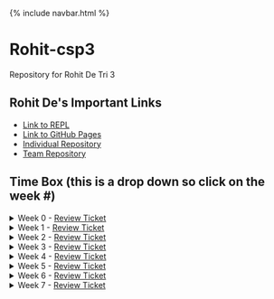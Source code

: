 {% include navbar.html %}

# Rohit-csp3
Repository for Rohit De Tri 3

## Rohit De's Important Links

- [Link to REPL](https://replit.com/@rohittde/rohit-csp3) 
- [Link to GitHub Pages](https://rohitd3.github.io/rohit-csp3/)
- [Individual Repository](https://github.com/rohitd3/rohit-csp3)
- [Team Repository](https://github.com/aaditgupta21/koolskool)

## Time Box (this is a drop down so click on the week #)
<details><summary>Week 0 - <a href="https://github.com/rohitd3/rohit-csp3/issues/1">Review Ticket</a></summary>
  <a href="https://replit.com/@rohittde/rohit-csp3#python/menu.py">TT0 - Python Menu</a>
  <br>
  <a href="https://rohitd3.github.io/rohit-csp3/notes/5_1notes">5.1 Notes + Actions</a>
  <br>
  <a href="https://rohitd3.github.io/rohit-csp3/notes/5_2notes">5.2 Notes + Actions</a></details>

<details>
<summary>Week 1 - <a href="https://github.com/rohitd3/rohit-csp3/issues/2">Review Ticket</a></summary>
  <a href="https://replit.com/@rohittde/rohit-csp3#python/listandloop.py">TT1 - Python List and Loop</a>
  <br>
  <a href="https://rohitd3.github.io/rohit-csp3/notes/5_3notes">5.3 Notes + Actions</a>
  <br>
  <a href="https://rohitd3.github.io/rohit-csp3/notes/5_4notes">5.4 Notes + Actions</a>
</details>

<details>
<summary>Week 2 - <a href="https://github.com/rohitd3/rohit-csp3/issues/3">Review Ticket</a></summary>
  <a href="https://replit.com/@rohittde/rohit-csp3#python/week2/factorial.py">TT2 - Python Classy Functions</a>
  <br>
  <a href="https://rohitd3.github.io/rohit-csp3/notes/5_5notes">5.5 Notes + Actions</a>
  <br>
  <a href="https://rohitd3.github.io/rohit-csp3/notes/5_6notes">5.6 Notes + Actions</a>
</details>

<details>
<summary>Week 3 - <a href="https://github.com/rohitd3/rohit-csp3/issues/4">Review Ticket</a></summary>
  <a href="https://www.loom.com/share/3ceee80a5711422485707b6853e4d0f6">Video Link</a>
</details>

<details>
<summary>Week 4 - <a href="https://github.com/rohitd3/rohit-csp3/issues/5">Review Ticket</a></summary>
</details>

<details>
<summary>Week 5 - <a href="https://github.com/rohitd3/rohit-csp3/issues/6">Review Ticket</a></summary>
</details>

<details>
<summary>Week 6 - <a href="https://github.com/rohitd3/rohit-csp3/issues/7">Review Ticket</a></summary>
  <br>
</details>


<details>
<summary>Week 7 - <a href="https://github.com/rohitd3/rohit-csp3/issues/8">Review Ticket</a></summary>
  <br>
</details>
